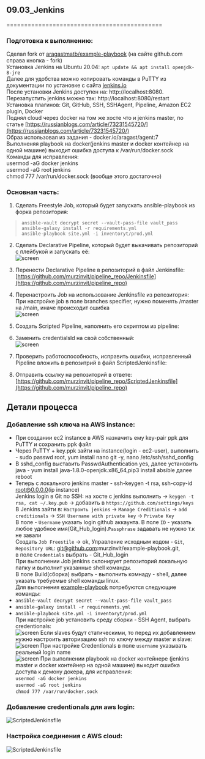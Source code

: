 ## 09.03_Jenkins
============================================</br>
### Подготовка к выполнению:
Сделал fork от [aragastmatb/example-playbook](https://github.com/aragastmatb/example-playbook) (на сайте github.com справа кнопка - fork) </br>
Установка Jenkins на Ubuntu 20.04: `apt update && apt install openjdk-8-jre` </br>
Далее для удобства можно копировать команды в PuTTY из документации по установке с сайта [jenkins.io](https://www.jenkins.io/doc/book/installing/linux/) </br>
После установки Jenkins доступен на: http://localhost:8080. Перезапустить jenkins можно так: http://localhost:8080/restart </br>
Установка плагинов: Git, GitHub, SSH, SSHAgent, Pipeline, Amazon EC2 plugin, Docker </br>
Поднял cloud через docker на том же хосте что и jenkins master, по статье [https://russianblogs.com/article/73231545720/](https://russianblogs.com/article/73231545720/) </br>
Образ использовал из задания - docker.io/aragast/agent:7 </br>
Выполненяя playbook на docker(jenkins master и docker контейнер на одной машине) выходит ошибка доступа к /var/run/docker.sock</br>
Команды для исправления: </br>
usermod -aG docker jenkins </br>
usermod -aG root jenkins </br>
chmod 777 /var/run/docker.sock (вообще этого достаточно) </br>

### Основная часть:
1. Сделать Freestyle Job, который будет запускать ansible-playbook из форка репозитория: </br>
> `ansible-vault decrypt secret --vault-pass-file vault_pass` </br>
> `ansible-galaxy install -r requirements.yml` </br>
> `ansible-playbook site.yml -i inventoryt/prod.yml` </br>

2. Сделать Declarative Pipeline, который будет выкачивать репозиторий с плейбукой и запускать её: </br>
![screen](https://github.com/murzinvit/screen/blob/220ee2ba992ea9e241a19b752f6f6fe6a7dba7b0/Declarative%20pipeline.jpg)</br>

3. Перенести Declarative Pipeline в репозиторий в файл Jenkinsfile: </br>
[https://github.com/murzinvit/pipeline_repo/Jenkinsfile](https://github.com/murzinvit/pipeline_repo) 
4. Перенастроить Job на использование Jenkinsfile из репозитория: </br>
При настройке job в поле branches specifier, нужно поменять /master на /main, иначе происходит ошибка </br>
![screen](https://github.com/murzinvit/screen/blob/ae3e738a10be85234813e8e7b799c4fa92c05af9/Declarative%20pipeline%20from%20git.jpg)</br>
5. Создать Scripted Pipeline, наполнить его скриптом из pipeline: </br>
6. Заменить credentialsId на свой собственный: </br>
![screen](https://github.com/murzinvit/screen/blob/cef94a5941f2516c968fb4250b42838d34209d33/Scripted%20pipeline.jpg)
7. Проверить работоспособность, исправить ошибки, исправленный Pipeline вложить в репозитрий в файл ScriptedJenkinsfile: </br>
8. Отправить ссылку на репозиторий в ответе: </br>
[https://github.com/murzinvit/pipeline_repo/ScriptedJenkinsfile](https://github.com/murzinvit/pipeline_repo) 

## Детали процесса </br>
### Добавление ssh ключа на AWS instance: </br>
 - При создании ec2 instance в AWS назначить ему key-pair ppk для PuTTY и сохранить ppk файл </br>
 - Через PuTTY + key.ppk зайти на instance(login - ec2-user), выполнить - sudo passwd root, yum install nano git -y, nano /etc/ssh/sshd_config </br>
 - В sshd_config выставить PasswdAuthentication yes, далее установить java - yum install java-1.8.0-openjdk.x86_64,pip3 install absible далее reboot </br>
 - Теперь с локального jenkins master - ssh-keygen -t rsa, ssh-copy-id root@0.0.0.0(ip instance) </br>
Jenkins login в Git по SSH: на хосте с jenkins выполнить -> `keygen -t rsa, cat ~/.key.pub` -> добавить в `https://github.com/settings/keys` </br>
В Jenkins зайти в: `Настроить jenkins` -> `Manage Creditionals` -> `add creditionals` -> `SSH Username with private key` -> `Private Key`</br>
В поле - `Username` указать login github аккаунта. В поле `ID` - указать любое удобное имя(Git_Hub_login).`Passphrase` задавать не нужно т.к не завали </br>
Создать `Job Freestile` -> ok, Управление исходным кодом - `Git`, `Repository URL`: git@github.com:murzinvit/example-playbook.git, </br> 
в поле `Credentials` выбрать - Git_Hub_login </br>
При выполнении Job jenkins склонирует репозиторий локальную папку и выполнит указанные shell команды. </br> 
В поле Build(сборка) выбрать - выполнить комнаду - shell, далее указать требуемые shell команды linux. </br> 
Для выполнения [example-playbook](https://github.com/murzinvit/example-playbook) потребуются следующие команды: </br>
 - `ansible-vault decrypt secret --vault-pass-file vault_pass`</br>
 - `ansible-galaxy install -r requirements.yml`</br>
 - `ansible-playbook site.yml -i inventoryt/prod.yml`</br>
 При настройке job установить среду сборки - SSH Agent, выбрать credentionals:</br>
![screen](https://github.com/murzinvit/screen/blob/88276bde7cfdce0da105b6ce0d3e41a0efb9fa41/Task_SSH_Enabled.jpg)
Если slaves будут статическими, то перед их добавлением нужно настроить авторизацию ssh по ключу между master и slave:</br>
![screen](https://github.com/murzinvit/screen/blob/847495506518851559ee0ed22ec97c3f3c8fb214/add_slave.jpg)
При настройке Credentionals в поле `username` указывать реальный login name </br>
![screen](https://github.com/murzinvit/screen/blob/484f9a3a2f0357f1181e6f5e7ec1975987ff7fc7/Credentionals_jenkins.jpg)
При выполнении playbook на docker контейнере (jenkins master и docker контейнер на одной машине) выходит ошибка доступа к демону докера, для исправления: </br>
`usermod -aG docker jenkins`</br>
`usermod -aG root jenkins`</br>
`chmod 777 /var/run/docker.sock`</br>
### Добавление credentionals для aws login:
![ScriptedJenkinsfile](https://github.com/murzinvit/screen/blob/257e381048af8a761919b80b66df063ed613e402/Credentionals_for_aws.jpg)
### Настройка соединения с AWS cloud:
![ScriptedJenkinsfile](https://github.com/murzinvit/screen/blob/32f3e39dd1ee586c9bf453ce986adbded5212422/Cloud_connect_settings.jpg)








